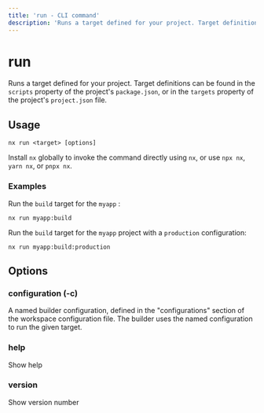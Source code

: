 ```yaml
---
title: 'run - CLI command'
description: 'Runs a target defined for your project. Target definitions can be found in the `scripts` property of the project's `package.json`, or in the `targets` property of the project's `project.json` file.'
---
```


# run

Runs a target defined for your project. Target definitions can be found in the `scripts` property of the project's `package.json`, or in the `targets` property of the project's `project.json` file.

## Usage

```shell
nx run <target> [options]
```

Install `nx` globally to invoke the command directly using `nx`, or use `npx nx`, `yarn nx`, or `pnpx nx`.

### Examples

Run the `build` target for the `myapp` :

```shell
nx run myapp:build
```

Run the `build` target for the `myapp` project with a `production` configuration:

```shell
nx run myapp:build:production
```

## Options

### configuration (-c)

A named builder configuration, defined in the "configurations" section of the workspace configuration file. The builder uses the named configuration to run the given target.

### help

Show help

### version

Show version number
